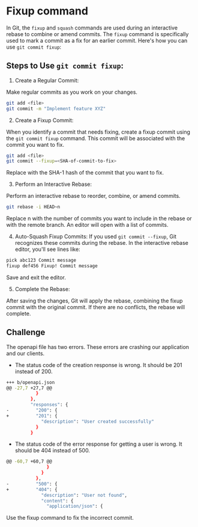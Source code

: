 # Fixup command

In Git, the `fixup` and `squash` commands are used during an interactive rebase to combine or amend commits. The `fixup` command is specifically used to mark a commit as a fix for an earlier commit. Here's how you can use `git commit fixup`:

## Steps to Use `git commit fixup`:

1. Create a Regular Commit:

Make regular commits as you work on your changes.

```bash
git add <file>
git commit -m "Implement feature XYZ"
```

2. Create a Fixup Commit:

When you identify a commit that needs fixing, create a fixup commit using the `git commit fixup` command. This commit will be associated with the commit you want to fix.

```bash
git add <file>
git commit --fixup=<SHA-of-commit-to-fix>
```
Replace <SHA-of-commit-to-fix> with the SHA-1 hash of the commit that you want to fix.

3. Perform an Interactive Rebase:

Perform an interactive rebase to reorder, combine, or amend commits.

```bash
git rebase -i HEAD~n 
```
Replace n with the number of commits you want to include in the rebase or with the remote branch. An editor will open with a list of commits.

4. Auto-Squash Fixup Commits:
If you used `git commit --fixup`, Git recognizes these commits during the rebase. In the interactive rebase editor, you'll see lines like:

```bash
pick abc123 Commit message
fixup def456 Fixup! Commit message
```
Save and exit the editor.

5. Complete the Rebase:

After saving the changes, Git will apply the rebase, combining the fixup commit with the original commit. If there are no conflicts, the rebase will complete.

## Challenge

The openapi file has two errors. These errors are crashing our application and our clients. 

- The status code of the creation response is wrong. It should be 201 instead of 200.

```bash
+++ b/openapi.json
@@ -27,7 +27,7 @@
           }
         },
         "responses": {
-          "200": {
+          "201": {
             "description": "User created successfully"
           }
         }
```
- The status code of the error response for getting a user is wrong. It should be 404 instead of 500.

```bash
@@ -60,7 +60,7 @@
               }
             }
           },
-          "500": {
+          "404": {
             "description": "User not found",
             "content": {
               "application/json": {
```

Use the fixup command to fix the incorrect commit.
